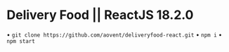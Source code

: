 # Delivery Food || ReactJS 18.2.0
• `git clone https://github.com/aovent/deliveryfood-react.git`
• `npm i`
• `npm start`
